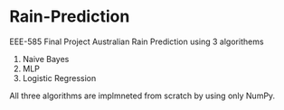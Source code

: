 # Rain-Prediction
EEE-585 Final Project
Australian Rain Prediction using 3 algorithems
1) Naive Bayes
2) MLP
3) Logistic Regression

All three algorithms are implmneted from scratch by using only NumPy.
